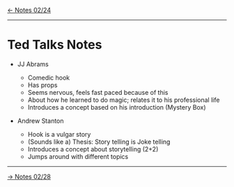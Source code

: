 [\<- Notes 02/24](class_notes_02-24.md)

---

# Ted Talks Notes

- JJ Abrams
	- Comedic hook
	- Has props
	- Seems nervous, feels fast paced because of this
	- About how he learned to do magic; relates it to his professional life
	- Introduces a concept based on his introduction (Mystery Box)

- Andrew Stanton
	- Hook is a vulgar story
	- (Sounds like a) Thesis: Story telling is Joke telling
	- Introduces a concept about storytelling (2+2)
	- Jumps around with different topics

---

[-> Notes 02/28](class_notes_02-28.md)
